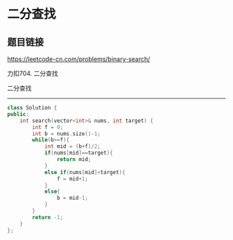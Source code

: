 # 二分查找

## 题目链接

https://leetcode-cn.com/problems/binary-search/

力扣704. 二分查找

二分查找
    
---------------------------------------

```cpp
class Solution {
public:
    int search(vector<int>& nums, int target) {
        int f = 0;
        int b = nums.size()-1;
        while(b>=f){
            int mid = (b+f)/2;
            if(nums[mid]==target){
                return mid;
            }
            else if(nums[mid]<target){
                f = mid+1;
            }
            else{
                b = mid-1;
            }
        }
        return -1;
    }
};
```
